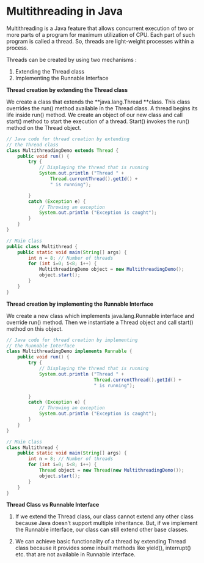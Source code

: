 # Multithreading in Java

Multithreading is a Java feature that allows concurrent execution of two or more parts of a program for maximum utilization of CPU. Each part of such program is called a thread. So, threads are light-weight processes within a process.  
  
Threads can be created by using two mechanisms :  
1. Extending the Thread class  
2. Implementing the Runnable Interface  
  
  
**Thread creation by extending the Thread class**  
  
We create a class that extends the **java.lang.Thread **class. This class overrides the run\(\) method available in the Thread class. A thread begins its life inside run\(\) method. We create an object of our new class and call start\(\) method to start the execution of a thread. Start\(\) invokes the run\(\) method on the Thread object.

```java
// Java code for thread creation by extending 
// the Thread class 
class MultithreadingDemo extends Thread { 
	public void run() { 
		try { 
			// Displaying the thread that is running 
			System.out.println ("Thread " + 
				Thread.currentThread().getId() + 
				" is running"); 

		} 
		catch (Exception e) { 
			// Throwing an exception 
			System.out.println ("Exception is caught"); 
		} 
	} 
} 

// Main Class 
public class Multithread { 
	public static void main(String[] args) { 
		int n = 8; // Number of threads 
		for (int i=0; i<8; i++) { 
			MultithreadingDemo object = new MultithreadingDemo(); 
			object.start(); 
		} 
	} 
} 
```

**Thread creation by implementing the Runnable Interface**

We create a new class which implements java.lang.Runnable interface and override run\(\) method. Then we instantiate a Thread object and call start\(\) method on this object.

```java
// Java code for thread creation by implementing 
// the Runnable Interface 
class MultithreadingDemo implements Runnable { 
	public void run() { 
		try { 
			// Displaying the thread that is running 
			System.out.println ("Thread " + 
								Thread.currentThread().getId() + 
								" is running"); 

		} 
		catch (Exception e) { 
			// Throwing an exception 
			System.out.println ("Exception is caught"); 
		} 
	} 
} 

// Main Class 
class Multithread { 
	public static void main(String[] args) { 
		int n = 8; // Number of threads 
		for (int i=0; i<8; i++) { 
			Thread object = new Thread(new MultithreadingDemo()); 
			object.start(); 
		} 
	} 
} 
```

**Thread Class vs Runnable Interface**

1. If we extend the Thread class, our class cannot extend any other class because Java doesn’t support multiple inheritance. But, if we implement the Runnable interface, our class can still extend other base classes.

2. We can achieve basic functionality of a thread by extending Thread class because it provides some inbuilt methods like yield\(\), interrupt\(\) etc. that are not available in Runnable interface.  


